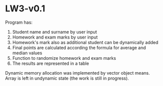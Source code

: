 # LW3-v0.1

Program has:
1) Student name and surname by user input
2) Homework and exam marks by user input
3) Homework's mark also as additional student can be dynamically added
4) Final points are calculated according the formula for average and median values 
5) Function to randomize homework and exam marks
6) The results are represented in a table

Dynamic memory allocation was implemented by vector object means. Array is left in undynamic state (the work is still in progress).

